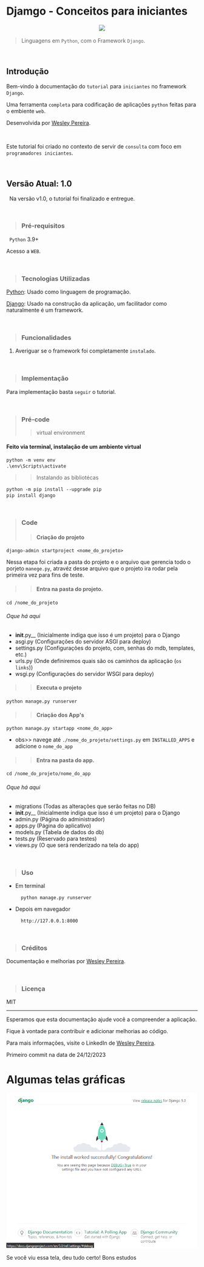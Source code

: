 # Djamgo - Conceitos para iniciantes

<p align="center">
   <img src="https://img.shields.io/badge/ STATUS-RELEASE(desenvolvendo)-blue"/>
</p>

> Linguagens em `Python`, com o Framework `Django`.

&nbsp;
## Introdução
Bem-vindo à documentação do `tutorial` para `iniciantes` no framework `Django`. 

Uma ferramenta `completa` para codificação de aplicações `python` feitas para o embiente `web`.

Desenvolvida por [Wesley Pereira](https://github.com/wesleyp846).

&nbsp;

Este tutorial foi criado no contexto de servir de `consulta` com foco em `programadores iniciantes`. 

&nbsp;
&nbsp;
## Versão Atual: 1.0
&nbsp;
Na versão v1.0, o tutorial foi finalizado e entregue.

&nbsp;
&nbsp;
> ### Pré-requisitos
&nbsp;
`Python` 3.9+

Acesso a `WEB`.

&nbsp;
&nbsp;
> ### Tecnologias Utilizadas

[Python](https://docs.python.org/3/tutorial/index.html): Usado como linguagem de programação.


[Django](https://docs.djangoproject.com/en/5.0/): Usado na construção da aplicação, um facilitador como naturalmente é um framework.

&nbsp;
&nbsp;
> ### Funcionalidades

1. Averiguar se o framework foi completamente `instalado`.
   
&nbsp;
&nbsp;
> ###  Implementação
Para implementação basta `seguir` o tutorial.

&nbsp;
&nbsp;

> ### Pré-code
> > virtual environment
#### Feito via terminal, instalação de um ambiente virtual
    python -m venv env
    .\env\Scripts\activate

> > Instalando as bibliotécas

    python -m pip install --upgrade pip
    pip install django 

&nbsp;
> ### Code
> > #### Criação do projeto
 
    django-admin startproject <nome_do_projeto>
Nessa etapa foi criada a pasta do projeto e o arquivo que gerencia todo o porjeto `manege.py`, atravéz desse arquivo que o projeto ira rodar pela primeira vez para fins de teste.

>> #### Entra na pasta do projeto.

    cd /nome_do_projeto

###### Oque há aqui

* __init__.py__ (Inicialmente indiga que isso é um projeto) para o Django
* asgi.py (Configurações do servidor ASGI para deploy)
* settings.py (Configurações do projeto, com, senhas do mdb, templates, etc.)
* urls.py (Onde definiremos quais são os caminhos da aplicação (`os links`)) 
* wsgi.py (Configurações do servidor WSGI para deploy)
&nbsp;

>> #### Executa o projeto

    python manage.py runserver

>> #### Criação dos App's

    python manage.py startapp <nome_do_app>
* obs>> navege até ``./nome_do_projeto/settings.py``
em `INSTALLED_APPS` e adicione o `nome_do_app`

>> #### Entra na pasta do app.

    cd /nome_do_projeto/nome_do_app

###### Oque há aqui
* migrations (Todas as alterações que serão feitas no DB)
* __init__.py__ (Inicialmente indiga que isso é um projeto) para o Django
* admin.py (Página do administrador)
* apps.py (Página do aplicativo)
* models.py (Tabela de dados do db)
* tests.py (Reservado para testes)
* views.py (O que será renderizado na tela do app)

&nbsp;

> ### Uso
* Em terminal
  
        python manage.py runserver

* Depois em navegador
  
        http://127.0.0.1:8000


&nbsp;
&nbsp;
> ### Créditos

Documentação e melhorias por [Wesley Pereira](https://github.com/wesleyp846).

&nbsp;
&nbsp;
> ### Licença
MIT

---


Esperamos que esta documentação ajude você a compreender a aplicação. 

Fique à vontade para contribuir e adicionar melhorias ao código. 

Para mais informações, visite o LinkedIn de [Wesley Pereira](https://www.linkedin.com/in/wesleyp846/).

Primeiro commit na data de 24/12/2023

# Algumas telas gráficas


![Se esta vendo essa imagem, deu tudo certo](<media/Captura de tela 2023-12-24 121034.png>)


Se você viu essa tela, deu tudo certo! Bons estudos
